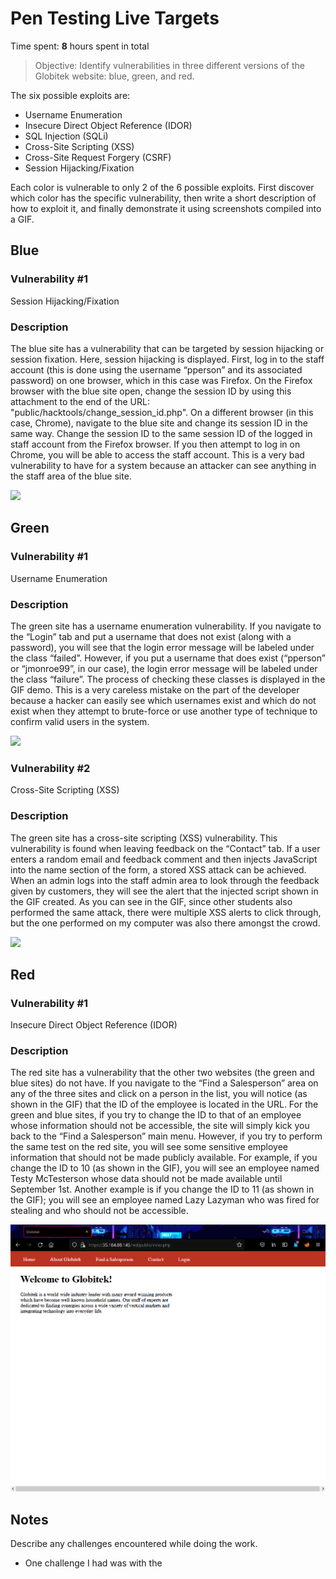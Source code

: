 # Pen Testing Live Targets

Time spent: **8** hours spent in total

> Objective: Identify vulnerabilities in three different versions of the Globitek website: blue, green, and red.

The six possible exploits are:

* Username Enumeration
* Insecure Direct Object Reference (IDOR)
* SQL Injection (SQLi)
* Cross-Site Scripting (XSS)
* Cross-Site Request Forgery (CSRF)
* Session Hijacking/Fixation

Each color is vulnerable to only 2 of the 6 possible exploits. First discover which color has the specific vulnerability, then write a short description of how to exploit it, and finally demonstrate it using screenshots compiled into a GIF.

## Blue

### Vulnerability #1
Session Hijacking/Fixation

### Description
The blue site has a vulnerability that can be targeted by session hijacking or session fixation. Here, session hijacking is displayed. First, log in to the staff account (this is done using the username “pperson” and its associated password) on one browser, which in this case was Firefox. On the Firefox browser with the blue site open, change the session ID by using this attachment to the end of the URL: "public/hacktools/change_session_id.php". On a different browser (in this case, Chrome), navigate to the blue site and change its session ID in the same way. Change the session ID to the same session ID of the logged in staff account from the Firefox browser. If you then attempt to log in on Chrome, you will be able to access the staff account. This is a very bad vulnerability to have for a system because an attacker can see anything in the staff area of the blue site. 

<img src="blue-vuln1.gif">



## Green

### Vulnerability #1

Username Enumeration

### Description
The green site has a username enumeration vulnerability. If you navigate to the “Login” tab and put a username that does not exist (along with a password), you will see that the login error message will be labeled under the class “failed”. However, if you put a username that does exist (“pperson” or “jmonroe99”, in our case), the login error message will be labeled under the class “failure”. The process of checking these classes is displayed in the GIF demo. This is a very careless mistake on the part of the developer because a hacker can easily see which usernames exist and which do not exist when they attempt to brute-force or use another type of technique to confirm valid users in the system.

<img src="green-vuln1.gif">


### Vulnerability #2
Cross-Site Scripting (XSS)

### Description
The green site has a cross-site scripting (XSS) vulnerability. This vulnerability is found when leaving feedback on the “Contact” tab. If a user enters a random email and feedback comment and then injects JavaScript into the name section of the form, a stored XSS attack can be achieved. When an admin logs into the staff admin area to look through the feedback given by customers, they will see the alert that the injected script shown in the GIF created. As you can see in the GIF, since other students also performed the same attack, there were multiple XSS alerts to click through, but the one performed on my computer was also there amongst the crowd. 

<img src="green-vuln2.gif">



## Red

### Vulnerability #1
Insecure Direct Object Reference (IDOR) 

### Description
The red site has a vulnerability that the other two websites (the green and blue sites) do not have. If you navigate to the “Find a Salesperson” area on any of the three sites and click on a person in the list, you will notice (as shown in the GIF) that the ID of the employee is located in the URL. For the green and blue sites, if you try to change the ID to that of an employee whose information should not be accessible, the site will simply kick you back to the “Find a Salesperson” main menu. However, if you try to perform the same test on the red site, you will see some sensitive employee information that should not be made publicly available. For example, if you change the ID to 10 (as shown in the GIF), you will see an employee named Testy McTesterson whose data should not be made available until September 1st. Another example is if you change the ID to 11 (as shown in the GIF); you will see an employee named Lazy Lazyman who was fired for stealing and who should not be accessible.

<img src="red-vuln1.gif">



## Notes

Describe any challenges encountered while doing the work.
- One challenge I had was with the 
